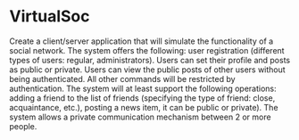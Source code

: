 # VirtualSoc

Create a client/server application that will simulate the functionality of a social network. The system offers the following: user registration (different types of users: regular, administrators). Users can set their profile and posts as public or private. Users can view the public posts of other users without being authenticated. All other commands will be restricted by authentication. The system will at least support the following operations: adding a friend to the list of friends (specifying the type of friend: close, acquaintance, etc.), posting a news item, it can be public or private). The system allows a private communication mechanism between 2 or more people.
